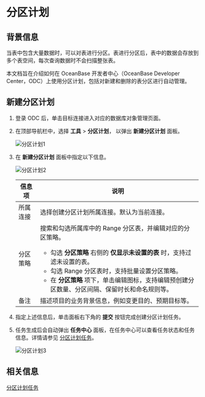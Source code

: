 # 分区计划

## 背景信息

当表中包含大量数据时，可以对表进行分区。表进行分区后，表中的数据会存放到多个表空间，每次查询数据时不会扫描整张表。

本文档旨在介绍如何在 OceanBase 开发者中心（OceanBase Developer Center，ODC）上使用分区计划，包括对新建和删除的表分区进行自动管理。 

## 新建分区计划

1. 登录 ODC 后，单击目标连接进入对应的数据库对象管理页面。

2. 在顶部导航栏中，选择 **工具** > **分区计划**， 以弹出 **新建分区计划** 面板。


   ![分区计划1](https://obbusiness-private.oss-cn-shanghai.aliyuncs.com/doc/img/odc/400/%E5%88%86%E5%8C%BA%E8%AE%A1%E5%88%92-1.png)

3. 在 **新建分区计划** 面板中指定以下信息。

   ![分区计划2](https://obbusiness-private.oss-cn-shanghai.aliyuncs.com/doc/img/odc/400/%E5%88%86%E5%8C%BA%E8%AE%A1%E5%88%92-2.png)

   | **信息项** | **说明**   |
   |---------|-----------------------------------------------------------------------------------------------------------------------------------------------------------------------------------------------------------------------------------------------------------------------------------------------------|
   | 所属连接    | 选择创建分区计划所属连接。默认为当前连接。 |
   | 分区策略    | 搜索和勾选所属库中的 Range 分区表，并编辑对应的分区策略。 <ul><li> 勾选 **分区策略** 右侧的 **仅显示未设置的表** 时，支持过滤未设置的表。 </li><li> 勾选 Range 分区表时，支持批量设置分区策略。</li><li> 在 **分区策略** 项下，单击编辑图标，支持编辑预创建分区数量、分区间隔、保留时长和命名规则等。</li></ul> |
   | 备注      | 描述项目的业务背景信息，例如变更目的、预期目标等。  |

4. 指定上述信息后，单击面板右下角的 **提交** 按钮完成创建分区计划任务。

5. 任务生成后会自动弹出 **任务中心** 面板，在任务中心可以查看任务状态和任务信息。详情请参见 [分区计划任务](../../7.client-odc-user-guide/8.client-odc-task-management/6.client-odc-partition-scheme-task.md)。

   ![分区计划3](https://obbusiness-private.oss-cn-shanghai.aliyuncs.com/doc/img/odc/400/%E5%88%86%E5%8C%BA%E5%92%8C%E5%BD%B1%E5%AD%90%E8%A1%A8/%E5%AE%A2%E6%88%B7%E7%AB%AF-%E5%88%86%E5%8C%BA%E8%AE%A1%E5%88%92%E5%88%97%E8%A1%A8-3.png)


**相关信息** 
-------------------------



[分区计划任务](../../7.client-odc-user-guide/8.client-odc-task-management/6.client-odc-partition-scheme-task.md)